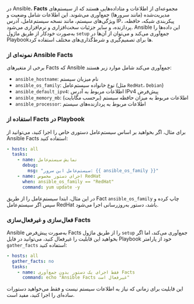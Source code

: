 در Ansible، ‌**Facts** مجموعه‌ای از اطلاعات و متاداده‌هایی هستند که از سیستم‌های مدیریت‌شده (مانند سرورها) جمع‌آوری می‌شوند. این اطلاعات شامل وضعیت و ویژگی‌های سیستم، مانند نسخه سیستم‌عامل، آدرس IP، پیکربندی شبکه، حافظه، پردازنده، و سایر جزئیات سخت‌افزاری و نرم‌افزاری می‌شود. Ansible این داده‌ها را به‌صورت خودکار از طریق ماژول `setup` جمع‌آوری می‌کند و می‌توان از آن‌ها در Playbookها برای تصمیم‌گیری و شرط‌گذاری‌های مختلف استفاده کرد.

### نمونه‌ای از Ansible Facts
برخی از متغیرهای Facts که Ansible جمع‌آوری می‌کند شامل موارد زیر هستند:

- `ansible_hostname`: نام میزبان سیستم
- `ansible_os_family`: نوع خانواده سیستم‌عامل (مثل `RedHat`، `Debian`)
- `ansible_default_ipv4`: اطلاعات مربوط به آدرس IPv4 پیش‌فرض
- `ansible_memory_mb`: اطلاعات مربوط به میزان حافظه سیستم (برحسب مگابایت)
- `ansible_processor`: اطلاعات مربوط به پردازنده‌های سیستم

### استفاده از Facts در Playbook
برای مثال، اگر بخواهید بر اساس سیستم‌عامل دستوری خاص را اجرا کنید، می‌توانید از Ansible Facts استفاده کنید:

```yaml
- hosts: all
  tasks:
    - name: نمایش سیستم‌عامل
      debug:
        msg: "سیستم‌عامل این سرور: {{ ansible_os_family }}"
    - name: اجرای دستور مخصوص RedHat
      when: ansible_os_family == "RedHat"
      command: yum update -y
```

در این مثال، ابتدا سیستم‌عامل را از طریق Fact `ansible_os_family` چاپ کرده و سپس اگر سیستم‌عامل RedHat باشد، دستور به‌روزرسانی اجرا می‌شود.

### فعال‌سازی و غیرفعال‌سازی Facts
Ansible به‌صورت پیش‌فرض Facts را از طریق ماژول `setup` جمع‌آوری می‌کند، اما اگر بخواهید این قابلیت را غیرفعال کنید، می‌توانید در فایل Playbook خود از پارامتر `gather_facts` استفاده کنید:

```yaml
- hosts: all
  gather_facts: no
  tasks:
    - name: فقط اجرای یک دستور بدون جمع‌آوری Facts
      command: echo "Ansible Facts غیرفعال است"
```

این قابلیت برای زمانی که نیاز به اطلاعات سیستم نیست و فقط می‌خواهید دستورات ساده‌ای را اجرا کنید، مفید است.
